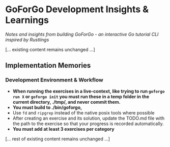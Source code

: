 # GoForGo Development Insights & Learnings

_Notes and insights from building GoForGo - an interactive Go tutorial CLI inspired by Rustlings_

[... existing content remains unchanged ...]

## Implementation Memories

### Development Environment & Workflow

- **When running the exercises in a live-context, like trying to run `goforgo run X` or `goforgo init` you must run these in a temp folder in the current directory, ./tmp/, and never commit them.**
- **You must build to ./bin/goforgo,**
- Use `fd` and `ripgrep` instead of the native posix tools where possible
- After creating an exercise and its solution, update the TODO.md file with the path to the exercise so that your progress is recorded automatically.
- **You must add at least 3 exercises per category**

[... rest of existing content remains unchanged ...]